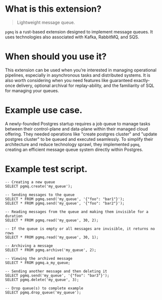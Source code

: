 # What is this extension?

> Lightweight message queue.

`pgmq` is a rust-based extension designed to implement message queues. It uses technologies also associated with Kafka, RabbitMQ, and SQS.

# When should you use it?

This extension can be used when you’re interested in managing operational pipelines, especially in asynchronous tasks and distributed systems. It is also worth considering when you need features like guaranteed exactly-once delivery, optional archival for replay-ability, and the familiarity of SQL for managing your queues.

# Example use case.

A newly-founded Postgres startup requires a job queue to manage tasks between their control-plane and data-plane within their managed cloud offering. They needed operations like "create postgres cluster" and "update postgres cluster" to be queued and executed seamlessly. To simplify their architecture and reduce technology sprawl, they implemented `pgmq`, creating an efficient message queue system directly within Postgres.

# Example test script.

```
-- Creating a new queue
SELECT pgmq.create('my_queue');

-- Sending messages to the queue
SELECT * FROM pgmq.send('my_queue', '{"foo": "bar1"}');
SELECT * FROM pgmq.send('my_queue', '{"foo": "bar2"}');

-- Reading messages from the queue and making them invisible for a duration
SELECT * FROM pgmq.read('my_queue', 30, 2);

-- If the queue is empty or all messages are invisible, it returns no rows
SELECT * FROM pgmq.read('my_queue', 30, 1);

-- Archiving a message
SELECT * FROM pgmq.archive('my_queue', 2);

-- Viewing the archived message
SELECT * FROM pgmq.a_my_queue;

-- Sending another message and then deleting it
SELECT pgmq.send('my_queue', '{"foo": "bar3"}');
SELECT pgmq.delete('my_queue', 3);

-- Drop queue(s) to complete example
SELECT pgmq.drop_queue('my_queue');
```
